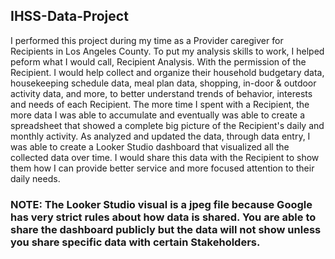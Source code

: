 ## IHSS-Data-Project
I performed this project during my time as a Provider caregiver for Recipients in Los Angeles County. To put my analysis skills to work, I helped peform what I would call, Recipient Analysis. With the permission of the Recipient. I would help collect and organize their household budgetary data, housekeeping schedule data, meal plan data, shopping, in-door & outdoor activity data, and more, to better understand trends of behavior, interests and needs of each Recipient. The more time I spent with a Recipient, the more data I was able to accumulate and eventually was able to create a spreadsheet that showed a complete big picture of the Recipient's daily and monthly activity. As analyzed and updated the data, through data entry, I was able to create a Looker Studio dashboard that visualized all the collected data over time. I would share this data with the Recipient to show them how I can provide better service and more focused attention to their daily needs. 

### NOTE: The Looker Studio visual is a jpeg file because Google has very strict rules about how data is shared. You are able to share the dashboard publicly but the data will not show unless you share specific data with certain Stakeholders. 
